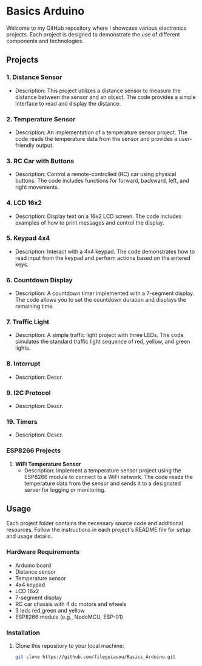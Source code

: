 # Basics Arduino


Welcome to my GitHub repository where I showcase various electronics projects. Each project is designed to demonstrate the use of different components and technologies.

## Projects

### 1. Distance Sensor
- Description: This project utilizes a distance sensor to measure the distance between the sensor and an object. The code provides a simple interface to read and display the distance.

### 2. Temperature Sensor
- Description: An implementation of a temperature sensor project. The code reads the temperature data from the sensor and provides a user-friendly output.

### 3. RC Car with Buttons
- Description: Control a remote-controlled (RC) car using physical buttons. The code includes functions for forward, backward, left, and right movements.

### 4. LCD 16x2
- Description: Display text on a 16x2 LCD screen. The code includes examples of how to print messages and control the display.

### 5. Keypad 4x4
- Description: Interact with a 4x4 keypad. The code demonstrates how to read input from the keypad and perform actions based on the entered keys.

### 6. Countdown Display
- Description: A countdown timer implemented with a 7-segment display. The code allows you to set the countdown duration and displays the remaining time.

### 7. Traffic Light
- Description: A simple traffic light project with three LEDs. The code simulates the standard traffic light sequence of red, yellow, and green lights.

### 8. Interrupt
- Description: Descr.

### 9. I2C Protocol
- Description: Descr.

### 19. Timers
- Description: Descr.

### ESP8266 Projects

1. **WiFi Temperature Sensor**
   - Description: Implement a temperature sensor project using the ESP8266 module to connect to a WiFi network. The code reads the temperature data from the sensor and sends it to a designated server for logging or monitoring.

## Usage
Each project folder contains the necessary source code and additional resources. Follow the instructions in each project's README file for setup and usage details.

### Hardware Requirements

- Arduino board
- Distance sensor
- Temperature sensor
- 4x4 keypad
- LCD 16x2
- 7-segment display
- RC car chassis with 4 dc motors and wheels
- 3 leds red,green and yellow
- ESP8266 module (e.g., NodeMCU, ESP-01)

### Installation

1. Clone this repository to your local machine:

   ```bash
   git clone https://github.com/filegeiasou/Basics_Arduino.git
